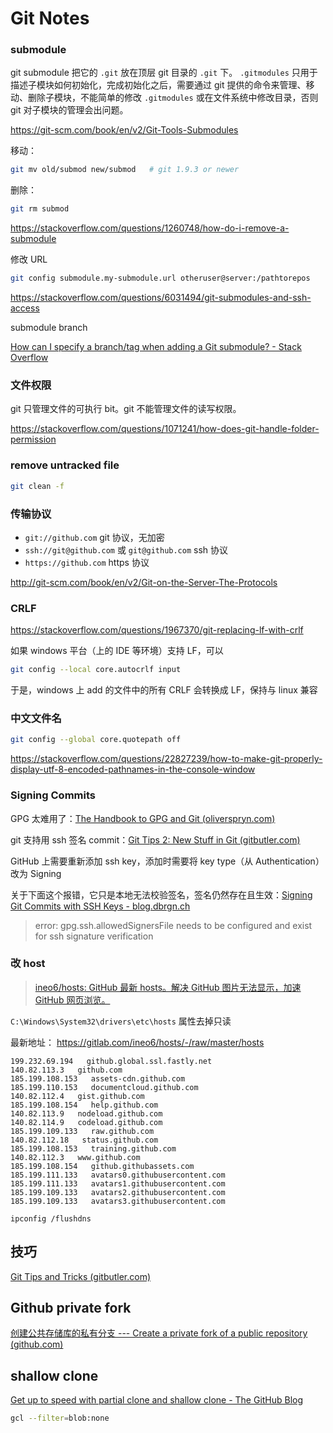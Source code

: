 # Git Notes

### submodule

git submodule 把它的 `.git` 放在顶层 git 目录的 `.git` 下。 `.gitmodules` 只用于描述子模块如何初始化，完成初始化之后，需要通过 git 提供的命令来管理、移动、删除子模块，不能简单的修改 `.gitmodules` 或在文件系统中修改目录，否则 git 对子模块的管理会出问题。

https://git-scm.com/book/en/v2/Git-Tools-Submodules

移动：

```bash
git mv old/submod new/submod   # git 1.9.3 or newer
```

删除：

```bash
git rm submod
```

https://stackoverflow.com/questions/1260748/how-do-i-remove-a-submodule

修改 URL

```bash
git config submodule.my-submodule.url otheruser@server:/pathtorepos
```

https://stackoverflow.com/questions/6031494/git-submodules-and-ssh-access

submodule branch

[How can I specify a branch/tag when adding a Git submodule? - Stack Overflow](https://stackoverflow.com/questions/1777854/how-can-i-specify-a-branch-tag-when-adding-a-git-submodule)

### 文件权限

git 只管理文件的可执行 bit。git 不能管理文件的读写权限。

https://stackoverflow.com/questions/1071241/how-does-git-handle-folder-permission

### remove untracked file

```bash
git clean -f
```

### 传输协议

- `git://github.com` git 协议，无加密
- `ssh://git@github.com` 或 `git@github.com` ssh 协议
- `https://github.com` https 协议

http://git-scm.com/book/en/v2/Git-on-the-Server-The-Protocols

### CRLF

https://stackoverflow.com/questions/1967370/git-replacing-lf-with-crlf

如果 windows 平台（上的 IDE 等环境）支持 LF，可以

```bash
git config --local core.autocrlf input
```

于是，windows 上 add 的文件中的所有 CRLF 会转换成 LF，保持与 linux 兼容

### 中文文件名

```bash
git config --global core.quotepath off
```

https://stackoverflow.com/questions/22827239/how-to-make-git-properly-display-utf-8-encoded-pathnames-in-the-console-window

### Signing Commits

GPG 太难用了：[The Handbook to GPG and Git (oliverspryn.com)](https://www.oliverspryn.com/blog/the-handbook-to-gpg-and-git)

git 支持用 ssh 签名 commit：[Git Tips 2: New Stuff in Git (gitbutler.com)](https://blog.gitbutler.com/git-tips-2-new-stuff-in-git/#ssh-commit-signing)

GitHub 上需要重新添加 ssh key，添加时需要将 key type（从 Authentication）改为 Signing

关于下面这个报错，它只是本地无法校验签名，签名仍然存在且生效：[Signing Git Commits with SSH Keys - blog.dbrgn.ch](https://blog.dbrgn.ch/2021/11/16/git-ssh-signatures/)

> error: gpg.ssh.allowedSignersFile needs to be configured and exist for ssh signature verification

### 改 host

> [ineo6/hosts: GitHub 最新 hosts。解决 GitHub 图片无法显示，加速 GitHub 网页浏览。](https://github.com/ineo6/hosts#windows-1)

`C:\Windows\System32\drivers\etc\hosts` 属性去掉只读

最新地址： https://gitlab.com/ineo6/hosts/-/raw/master/hosts

```text
199.232.69.194   github.global.ssl.fastly.net
140.82.113.3   github.com
185.199.108.153   assets-cdn.github.com
185.199.110.153   documentcloud.github.com
140.82.112.4   gist.github.com
185.199.108.154   help.github.com
140.82.113.9   nodeload.github.com
140.82.114.9   codeload.github.com
185.199.109.133   raw.github.com
140.82.112.18   status.github.com
185.199.108.153   training.github.com
140.82.112.3   www.github.com
185.199.108.154   github.githubassets.com
185.199.111.133   avatars0.githubusercontent.com
185.199.111.133   avatars1.githubusercontent.com
185.199.109.133   avatars2.githubusercontent.com
185.199.109.133   avatars3.githubusercontent.com
```

`ipconfig /flushdns`

## 技巧

[Git Tips and Tricks (gitbutler.com)](https://blog.gitbutler.com/git-tips-and-tricks/)

## Github private fork

[创建公共存储库的私有分支 --- Create a private fork of a public repository (github.com)](https://gist.github.com/0xjac/85097472043b697ab57ba1b1c7530274)

## shallow clone

[Get up to speed with partial clone and shallow clone - The GitHub Blog](https://github.blog/2020-12-21-get-up-to-speed-with-partial-clone-and-shallow-clone/)

```bash
gcl --filter=blob:none
```

